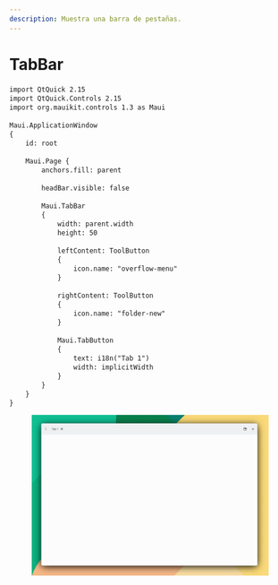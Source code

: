 ```yaml
---
description: Muestra una barra de pestañas.
---
```


# TabBar

```
import QtQuick 2.15
import QtQuick.Controls 2.15
import org.mauikit.controls 1.3 as Maui

Maui.ApplicationWindow
{
    id: root

    Maui.Page {
        anchors.fill: parent

        headBar.visible: false

        Maui.TabBar
        {
            width: parent.width
            height: 50

            leftContent: ToolButton
            {
                icon.name: "overflow-menu"
            }

            rightContent: ToolButton
            {
                icon.name: "folder-new"
            }

            Maui.TabButton
            {
                text: i18n("Tab 1")
                width: implicitWidth
            }
        }
    }
}
```

<figure><img src="../../.gitbook/assets/Controls-TabBar.jpg" alt=""><figcaption></figcaption></figure>
